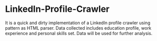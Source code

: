 LinkedIn-Profile-Crawler
========================

It is a quick and dirty implementation of a LinkedIn profile crawler using pattern as HTML parser. Data collected includes education profile, work experience and personal skills set. Data will be used for further analysis.
